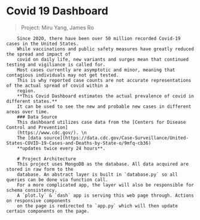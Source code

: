 # Covid 19 Dashboard
>Project: Miru Yang, James Ro

        Since 2020, there have been over 50 million recorded Covid-19 cases in the United States.
        While vaccinations and public safety measures have greatly reduced the spread and impact of 
        covid on daily life, new variants and surges mean that continued testing and vigiliance is called for.
        Most cases currently are asymptotic and minor, meaning that contagious individuals may not get tested.
        This is why reported case counts are not accurate representations of the actual spread of covid within a
        region.
        **This Covid Dashboard estimates the actual prevalence of covid in different states.**
        It can be used to see the new and probable new cases in different areas over time.
        ### Data Source
        This dashboard utilizes case data from the [Centers for Disease Control and Prevention]
        (https://www.cdc.gov/). \n
        The [data source](https://data.cdc.gov/Case-Surveillance/United-States-COVID-19-Cases-and-Deaths-by-State-o/9mfq-cb36) 
        **updates twice every 24 hours**. 
        
        # Project Architecture
        This project uses MongoDB as the database. All data acquired are stored in raw form to the
        database. An abstract layer is built in `database.py` so all queries can be done via function call.
        For a more complicated app, the layer will also be responsible for schema consistency. 
        A `plot.ly` & `dash` app is serving this web page through. Actions on responsive components
        on the page is redirected to `app.py` which will then update certain components on the page. 



